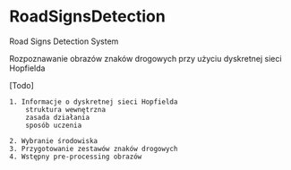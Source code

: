 RoadSignsDetection
==================

Road Signs Detection System

Rozpoznawanie obrazów znaków drogowych przy użyciu dyskretnej sieci Hopfielda

[Todo]

	1. Informacje o dyskretnej sieci Hopfielda
		struktura wewnętrzna		
		zasada działania
		sposób uczenia

	2. Wybranie środowiska
	3. Przygotowanie zestawów znaków drogowych
	4. Wstępny pre-processing obrazów